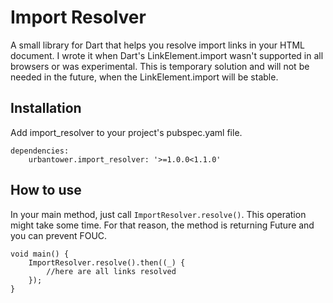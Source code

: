 # Import Resolver

A small library for Dart that helps you resolve import links in your HTML document. I wrote it when Dart's LinkElement.import wasn't supported in all browsers 
or was experimental. This is temporary solution and  will not be needed in the future, when the LinkElement.import will be stable.  

## Installation

Add import_resolver to your project's pubspec.yaml file.

	dependencies:
  		urbantower.import_resolver: '>=1.0.0<1.1.0'  		   
  		
## How to use

In your main method, just call `ImportResolver.resolve()`. This operation might take some time. For that reason, the method is returning Future and you
can prevent FOUC.

	void main() {
		ImportResolver.resolve().then((_) {
			//here are all links resolved 
		});
	}

	